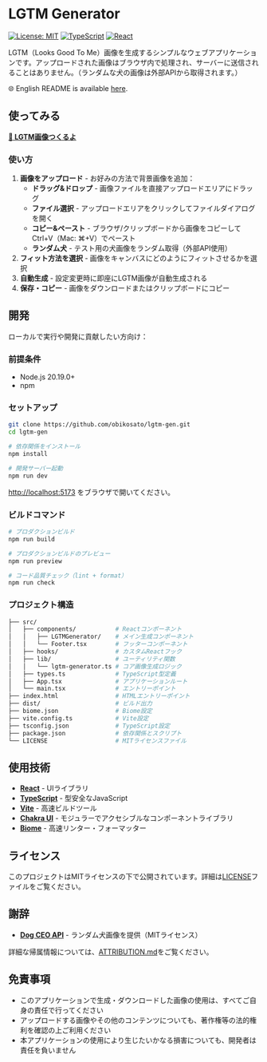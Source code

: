 # LGTM Generator

[![License: MIT](https://img.shields.io/badge/License-MIT-yellow.svg)](https://opensource.org/licenses/MIT)
[![TypeScript](https://img.shields.io/badge/%3C%2F%3E-TypeScript-%230074c1.svg)](https://www.typescriptlang.org/)
[![React](https://img.shields.io/badge/-React-61DAFB?logo=react&logoColor=white)](https://reactjs.org/)

LGTM（Looks Good To Me）画像を生成するシンプルなウェブアプリケーションです。アップロードされた画像はブラウザ内で処理され、サーバーに送信されることはありません。（ランダムな犬の画像は外部APIから取得されます。）

🌐 English README is available [here](README.md).

## 使ってみる

**[🚀 LGTM画像つくるよ](https://obikosato.github.io/lgtm-gen/)**

### 使い方

1. **画像をアップロード** - お好みの方法で背景画像を追加：
   - **ドラッグ&ドロップ** - 画像ファイルを直接アップロードエリアにドラッグ
   - **ファイル選択** - アップロードエリアをクリックしてファイルダイアログを開く
   - **コピー&ペースト** - ブラウザ/クリップボードから画像をコピーしてCtrl+V（Mac: ⌘+V）でペースト
   - **ランダム犬** - テスト用の犬画像をランダム取得（外部API使用）
2. **フィット方法を選択** - 画像をキャンバスにどのようにフィットさせるかを選択
3. **自動生成** - 設定変更時に即座にLGTM画像が自動生成される
4. **保存・コピー** - 画像をダウンロードまたはクリップボードにコピー

## 開発

ローカルで実行や開発に貢献したい方向け：

### 前提条件

- Node.js 20.19.0+
- npm

### セットアップ

```bash
git clone https://github.com/obikosato/lgtm-gen.git
cd lgtm-gen

# 依存関係をインストール
npm install

# 開発サーバー起動
npm run dev
```

<http://localhost:5173> をブラウザで開いてください。

### ビルドコマンド

```bash
# プロダクションビルド
npm run build

# プロダクションビルドのプレビュー
npm run preview

# コード品質チェック（lint + format）
npm run check
```

### プロジェクト構造

```sh
├── src/
│   ├── components/           # Reactコンポーネント
│   │   ├── LGTMGenerator/    # メイン生成コンポーネント
│   │   └── Footer.tsx        # フッターコンポーネント
│   ├── hooks/                # カスタムReactフック
│   ├── lib/                  # ユーティリティ関数
│   │   └── lgtm-generator.ts # コア画像生成ロジック
│   ├── types.ts              # TypeScript型定義
│   ├── App.tsx               # アプリケーションルート
│   └── main.tsx              # エントリーポイント
├── index.html                # HTMLエントリーポイント
├── dist/                     # ビルド出力
├── biome.json                # Biome設定
├── vite.config.ts            # Vite設定
├── tsconfig.json             # TypeScript設定
├── package.json              # 依存関係とスクリプト
└── LICENSE                   # MITライセンスファイル
```

## 使用技術

- **[React](https://reactjs.org/)** - UIライブラリ
- **[TypeScript](https://www.typescriptlang.org/)** - 型安全なJavaScript
- **[Vite](https://vitejs.dev/)** - 高速ビルドツール
- **[Chakra UI](https://chakra-ui.com/)** - モジュラーでアクセシブルなコンポーネントライブラリ
- **[Biome](https://biomejs.dev/)** - 高速リンター・フォーマッター

## ライセンス

このプロジェクトはMITライセンスの下で公開されています。詳細は[LICENSE](LICENSE)ファイルをご覧ください。

## 謝辞

- **[Dog CEO API](https://github.com/ElliottLandsborough/dog-ceo-api)** - ランダム犬画像を提供（MITライセンス）

詳細な帰属情報については、[ATTRIBUTION.md](ATTRIBUTION.md)をご覧ください。

## 免責事項

- このアプリケーションで生成・ダウンロードした画像の使用は、すべてご自身の責任で行ってください
- アップロードする画像やその他のコンテンツについても、著作権等の法的権利を確認の上ご利用ください
- 本アプリケーションの使用により生じたいかなる損害についても、開発者は責任を負いません
